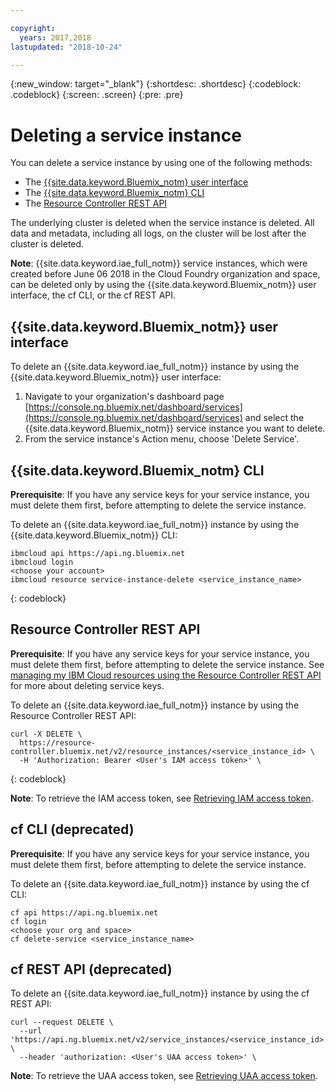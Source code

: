 ```yaml
---

copyright:
  years: 2017,2018
lastupdated: "2018-10-24"

---
```


<!-- Attribute definitions -->
{:new_window: target="_blank"}
{:shortdesc: .shortdesc}
{:codeblock: .codeblock}
{:screen: .screen}
{:pre: .pre}

# Deleting a service instance

You can delete a service instance by using one of the following methods:

- The [{{site.data.keyword.Bluemix_notm} user interface](#ibm-cloud-user-interface)
- The [{{site.data.keyword.Bluemix_notm} CLI](#ibm-cloud-cli)
- The [Resource Controller REST API](#resource-controller-rest-api)

The underlying cluster is deleted when the service instance is deleted. All data and metadata, including all logs, on the cluster will be lost after the cluster is deleted.

**Note**: {{site.data.keyword.iae_full_notm}} service instances, which were created before June 06 2018 in the Cloud Foundry organization and space, can be deleted only by using the {{site.data.keyword.Bluemix_notm}} user interface, the cf CLI, or the cf REST API.

## {{site.data.keyword.Bluemix_notm}} user interface

To delete an {{site.data.keyword.iae_full_notm}} instance by using the {{site.data.keyword.Bluemix_notm}} user interface:

1. Navigate to your organization's dashboard page [https://console.ng.bluemix.net/dashboard/services](https://console.ng.bluemix.net/dashboard/services) and select the {{site.data.keyword.Bluemix_notm}} service instance you want to delete.
1. From the service instance's Action menu, choose 'Delete Service'.

## {{site.data.keyword.Bluemix_notm} CLI

**Prerequisite**: If you have any service keys for your service instance, you must delete them first, before attempting to delete the service instance.

To delete an {{site.data.keyword.iae_full_notm}} instance by using the {{site.data.keyword.Bluemix_notm}} CLI:

```
ibmcloud api https://api.ng.bluemix.net
ibmcloud login
<choose your account>
ibmcloud resource service-instance-delete <service_instance_name>
```
{: codeblock}

## Resource Controller REST API

**Prerequisite**: If you have any service keys for your service instance, you must delete them first, before attempting to delete the service instance. See [managing my IBM Cloud resources using the Resource Controller REST API](https://console.bluemix.net/apidocs/resource-controller) for more about deleting service keys.

To delete an {{site.data.keyword.iae_full_notm}} instance by using the Resource Controller REST API:

```
curl -X DELETE \
  https://resource-controller.bluemix.net/v2/resource_instances/<service_instance_id> \
  -H 'Authorization: Bearer <User's IAM access token>' \
```
{: codeblock}

**Note**: To retrieve the IAM access token, see [Retrieving IAM access token](./Retrieve-IAM-access-token.html).

## cf CLI (deprecated)

**Prerequisite**: If you have any service keys for your service instance, you must delete them first, before attempting to delete the service instance.

To delete an {{site.data.keyword.iae_full_notm}} instance by using the cf CLI:

```
cf api https://api.ng.bluemix.net
cf login
<choose your org and space>
cf delete-service <service_instance_name>
```

## cf REST API (deprecated)

To delete an {{site.data.keyword.iae_full_notm}} instance by using the cf REST API:

```
curl --request DELETE \
  --url 'https://api.ng.bluemix.net/v2/service_instances/<service_instance_id>' \
  --header 'authorization: <User's UAA access token>' \
```
**Note**: To retrieve the UAA access token, see [Retrieving UAA access token](./retrieving-uaa-access-token.html).
